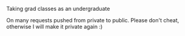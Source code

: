 
Taking grad classes as an undergraduate


On many requests pushed from private to public. Please don't cheat, otherwise I will make it private again :)
